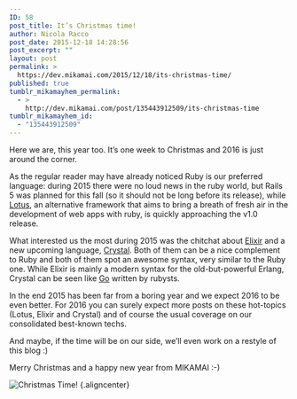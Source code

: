 ```yaml
---
ID: 58
post_title: It’s Christmas time!
author: Nicola Racco
post_date: 2015-12-18 14:28:56
post_excerpt: ""
layout: post
permalink: >
  https://dev.mikamai.com/2015/12/18/its-christmas-time/
published: true
tumblr_mikamayhem_permalink:
  - >
    http://dev.mikamai.com/post/135443912509/its-christmas-time
tumblr_mikamayhem_id:
  - "135443912509"
---
```

Here we are, this year too. It’s one week to Christmas and 2016 is just around the corner.
<!--more-->

As the regular reader may have already noticed Ruby is our preferred language: during 2015 there were no loud news in the ruby world, but Rails 5 was planned for this fall (so it should not be long before its release), while [Lotus](https://dev.mikamai.com/2015/06/24/lotus-one-year-later/), an alternative framework that aims to bring a breath of fresh air in the development of web apps with ruby, is quickly approaching the v1.0 release.

What interested us the most during 2015 was the chitchat about [Elixir](https://dev.mikamai.com/2015/01/29/brainfuck-in-elixir-part-three-compiling/) and a new upcoming language, [Crystal](http://crystal-lang.org). Both of them can be a nice complement to Ruby and both of them spot an awesome syntax, very similar to the Ruby one. While Elixir is mainly a modern syntax for the old-but-powerful Erlang, Crystal can be seen like [Go](https://dev.mikamai.com/2015/10/12/writing-ruby-extensions-in-go-an-in-depth-review/) written by rubysts.

In the end 2015 has been far from a boring year and we expect 2016 to be even better. For 2016 you can surely expect more posts on these hot-topics (Lotus, Elixir and Crystal) and of course the usual coverage on our consolidated best-known techs.

And maybe, if the time will be on our side, we’ll even work on a restyle of this blog :)

Merry Christmas and a happy new year from MIKAMAI :-)

![Christmas Time!](https://dev.mikamai.com/wp-content/uploads/2015/12/ascii_christmas_tree.gif) {.aligncenter}